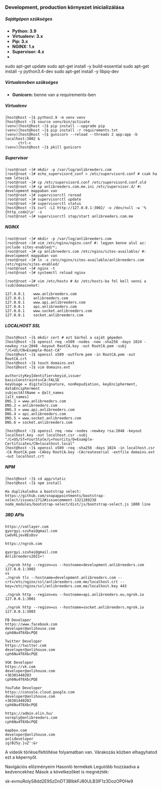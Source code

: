 ### Development, production környezet inicializálása

##### Sajátgépen szükséges

- **Python: 3.9**
- **Virtualenv: 3.x**
- **Pip: 3.x**
- **NGINX: 1.x**
- **Supervisor: 4.x**
- 
sudo apt-get update
sudo apt-get install -y build-essential
sudo apt-get install -y python3.4-dev
sudo apt-get install -y libpq-dev

##### Virtualenvben szükséges

- **Gunicorn:** benne van a requirements-ben

##### Virtualenv

~~~
[host@host ~]$ python3.9 -m venv venv
[host@host ~]$ source venv/bin/activate
(venv)[host@host ~]$ pip install --upgrade pip
(venv)[host@host ~]$ pip install -r requirements.txt
(venv)[host@host ~]$ gunicorn --reload --threads 2 app:app -b localhost:3002 &
      ctrl-c
(venv)[host@host ~]$ pkill gunicorn
~~~

##### Supervisor

~~~
[root@root ~]# mkdir -p /var/log/anlibreeders.com
[root@root ~]# echo_supervisord_conf > /etc/supervisord.conf # csak ha nem létezik
[root@root ~]# cp /etc/supervisord.conf /etc/supervisord.conf.old
[root@root ~]# cp anlibreeders.com.me.ini /etc/supervisor.d/ #: development mappaban van
[root@root ~]# supervisorctl reread
[root@root ~]# supervisorctl update
[root@root ~]# supervisorctl status
[host@host ~]$ curl -LI http://127.0.0.1:3002/ -o /dev/null -w '%{http_code}\n' -s
[root@root ~]# supervisorctl stop/start anlibreeders.com.me
~~~

##### NGINX

~~~
[root@root ~]# mkdir -p /var/log/anlibreeders.com
[root@root ~]# vim /etc/nginx/nginx.conf #: legyen benne alul az: include sites-enabled/*;
[root@root ~]# cp anlibreeders.com /etc/nginx/sites-available/ #: development mappaban van
[root@root ~]# ln -s /etc/nginx/sites-available/anlibreeders.com /etc/nginx/sites-enabled/
[root@root ~]# nginx -t
[root@root ~]# systemctl reload nginx
~~~

~~~
[root@root ~]# vim /etc/hosts # Az /etc/hosts-ba fel kell venni a (sub)domaineket:
~~~

~~~
127.0.0.1    www.anlibreeders.com
127.0.0.1    anlibreeders.com
127.0.0.1    www.api.anlibreeders.com
127.0.0.1    api.anlibreeders.com
127.0.0.1    www.socket.anlibreeders.com
127.0.0.1    socket.anlibreeders.com
~~~

##### LOCALHOST SSL

~~~
[host@host ~]$ mkdir cert # ezt bárhol a saját gépeden
[host@host ~]$ openssl req -x509 -nodes -new -sha256 -days 1024 -newkey rsa:2048 -keyout RootCA.key -out RootCA.pem -subj "/C=US/CN=Example-Root-CA"
[host@host ~]$ openssl x509 -outform pem -in RootCA.pem -out RootCA.crt
[host@host ~]$ touch domains.ext
[host@host ~]$ vim domains.ext
~~~

~~~
authorityKeyIdentifier=keyid,issuer
basicConstraints=CA:FALSE
keyUsage = digitalSignature, nonRepudiation, keyEncipherment, dataEncipherment
subjectAltName = @alt_names
[alt_names]
DNS.1 = www.anlibreeders.com
DNS.2 = anlibreeders.com
DNS.3 = www.api.anlibreeders.com
DNS.4 = api.anlibreeders.com
DNS.5 = www.socket.anlibreeders.com
DNS.6 = socket.anlibreeders.com
~~~

~~~
[host@host ~]$ openssl req -new -nodes -newkey rsa:2048 -keyout localhost.key -out localhost.csr -subj "/C=US/ST=YourState/L=YourCity/O=Example-Certificates/CN=localhost.local"
[host@host ~]$ openssl x509 -req -sha256 -days 1024 -in localhost.csr -CA RootCA.pem -CAkey RootCA.key -CAcreateserial -extfile domains.ext -out localhost.crt
~~~

##### NPM

~~~
[host@host ~]$ cd app/static
[host@host ~]$ npm install

Ha duplikalodna a bootstrap select: https://github.com/snapappointments/bootstrap-select/issues/2712#issuecomment-1321289238
node_modules/bootstrap-select/dist/js/bootstrap-select.js 1800 line
~~~

##### 3RD APIs

~~~
https://vatlayer.com
gyorgyi.szuhai@gmail.com
LwdvKLjev8EsDsv
~~~

~~~
https://ngrok.com

gyorgyi.szuhai@gmail.com
Anlibreeders2021+!

./ngrok http --region=us --hostname=development.anlibreeders.com 127.0.0.1:3002
vs
./ngrok tls --hostname=development.anlibreeders.com --crt=/etc/nginx/ssl/anlibreeders.com.me/localhost.crt --key=/etc/nginx/ssl/anlibreeders.com.me/localhost.key 443

./ngrok http --region=eu --hostname=api.anlibreeders.eu.ngrok.io 127.0.0.1:3001

./ngrok http --region=us --hostname=socket.anlibreeders.ngrok.io 127.0.0.1:3003
~~~

~~~
FB Developer
https://www.facebook.com
developer@anlihouse.com
cph6Nu4T6XbcPQE
~~~

~~~
Twitter Developer
https://twitter.com
developer@anlihouse.com
cph6Nu4T6XbcPQE
~~~

~~~
VGK Developer
https://vk.com
developer@anlihouse.com
+36301440203
cph6Nu4T6XbcPQE
~~~

~~~
YouTube Developer
https://console.cloud.google.com
developer@anlihouse.com
+36301440203
cph6Nu4T6XbcPQE
~~~

~~~
https://admin.elin.hu/
noreply@anlibreeders.com
cph6Nu4T6XbcPQE
~~~

~~~
mapbox.com
developer@anlihouse.com
anlideveloper
ig)B25y.}uZ':&r
~~~

A videók törlése/feltöltése folyamatban van. Várakozás közben elhagyhatod ezt a képernyőt.

Navigációs előzményeim
Hasonló termékek
Legutóbb hozzáadva a kedvencekhez
Mások a következőket is megnézték:


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